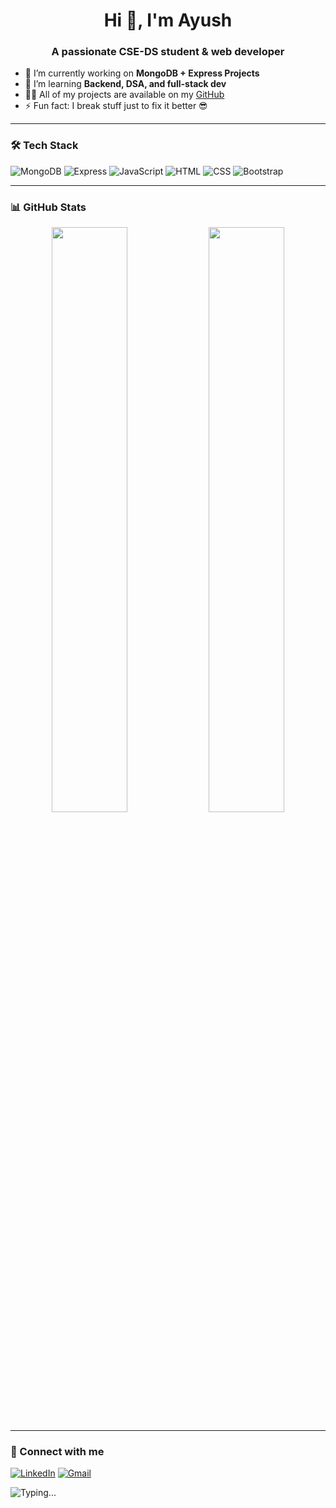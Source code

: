 
<h1 align="center">Hi 👋, I'm Ayush</h1>
<h3 align="center">A passionate CSE-DS student & web developer</h3>

- 🔭 I’m currently working on **MongoDB + Express Projects**
- 🌱 I’m learning **Backend, DSA, and full-stack dev**
- 👨‍💻 All of my projects are available on my [GitHub](https://github.com/Ayushbms01)
- ⚡ Fun fact: I break stuff just to fix it better 😎

---

### 🛠️ Tech Stack
![MongoDB](https://img.shields.io/badge/MongoDB-4EA94B?style=for-the-badge&logo=mongodb&logoColor=white)
![Express](https://img.shields.io/badge/Express.js-000000?style=for-the-badge&logo=express&logoColor=white)
![JavaScript](https://img.shields.io/badge/JavaScript-F7DF1E?style=for-the-badge&logo=javascript&logoColor=black)
![HTML](https://img.shields.io/badge/HTML5-E34F26?style=for-the-badge&logo=html5&logoColor=white)
![CSS](https://img.shields.io/badge/CSS3-1572B6?style=for-the-badge&logo=css3&logoColor=white)
![Bootstrap](https://img.shields.io/badge/Bootstrap-563D7C?style=for-the-badge&logo=bootstrap&logoColor=white)

---

### 📊 GitHub Stats
<p align="center">
  <img src="https://github-readme-stats.vercel.app/api?username=Ayushbms01&show_icons=true&theme=radical" width="49%"/>
  <img src="https://github-readme-streak-stats.herokuapp.com/?user=Ayushbms01&theme=radical" width="49%" />
</p>

---

### 🤝 Connect with me
[![LinkedIn](https://img.shields.io/badge/LinkedIn-blue?style=for-the-badge&logo=linkedin&logoColor=white)](https://www.linkedin.com/in/ayush-kumar-63b69a307)
[![Gmail](https://img.shields.io/badge/Gmail-D14836?style=for-the-badge&logo=gmail&logoColor=white)](mailto:princebpm525@gmail.com)

![Typing...](https://readme-typing-svg.herokuapp.com?font=Fira+Code&duration=2000&pause=1000&color=61F7F7&center=true&vCenter=true&width=435&lines=Coding+MongoDB+Projects+;Learning+Full+Stack+;Just+Doing+My+Thing+😎)

<!--
**Ayushbms05/Ayushbms05** is a ✨ _special_ ✨ repository because its `README.md` (this file) appears on your GitHub profile.

Here are some ideas to get you started:

- 🔭 I’m currently working on ...
- 🌱 I’m currently learning ...
- 👯 I’m looking to collaborate on ...
- 🤔 I’m looking for help with ...
- 💬 Ask me about ...
- 📫 How to reach me: ...
- 😄 Pronouns: ...
- ⚡ Fun fact: ...
-->


<!--
**Ayushbms01/Ayushbms01** is a ✨ _special_ ✨ repository because its `README.md` (this file) appears on your GitHub profile.

Here are some ideas to get you started:

- 🔭 I’m currently working on ...
- 🌱 I’m currently learning ...
- 👯 I’m looking to collaborate on ...
- 🤔 I’m looking for help with ...
- 💬 Ask me about ...
- 📫 How to reach me: ...
- 😄 Pronouns: ...
- ⚡ Fun fact: ...
-->
